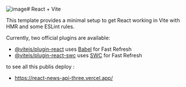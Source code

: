 ![image](https://github.com/baharma/react-news-api/assets/49604706/b3cc3dcf-ffbf-46fc-8f91-cf90ee7ab517)# React + Vite

This template provides a minimal setup to get React working in Vite with HMR and some ESLint rules.

Currently, two official plugins are available:

- [@vitejs/plugin-react](https://github.com/vitejs/vite-plugin-react/blob/main/packages/plugin-react/README.md) uses [Babel](https://babeljs.io/) for Fast Refresh
- [@vitejs/plugin-react-swc](https://github.com/vitejs/vite-plugin-react-swc) uses [SWC](https://swc.rs/) for Fast Refresh




to see all this publis deploy : 
- https://react-news-api-three.vercel.app/
